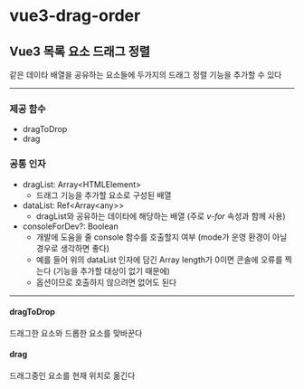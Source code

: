 # vue3-drag-order
## Vue3 목록 요소 드래그 정렬

같은 데이타 배열을 공유하는 요소들에 두가지의 드래그 정렬 기능을 추가할 수 있다

***

### 제공 함수

* dragToDrop
* drag

### 공통 인자

* dragList: Array\<HTMLElement>
	* 드래그 기능을 추가할 요소로 구성된 배열
* dataList: Ref<Array\<any>>
	* dragList와 공유하는 데이타에 해당하는 배열 (주로 *v-for* 속성과 함께 사용)
* consoleForDev?: Boolean
	* 개발에 도움을 줄 console 함수를 호출할지 여부 (mode가 운영 환경이 아닐 경우로 생각하면 좋다)
	* 예를 들어 위의 dataList 인자에 담긴 Array length가 0이면 콘솔에 오류를 찍는다 (기능을 추가할 대상이 없기 때문에)
	* 옵션이므로 호출하지 않으려면 없어도 된다

***

#### dragToDrop

드래그한 요소와 드롭한 요소를 맞바꾼다

#### drag

드래그중인 요소를 현재 위치로 옮긴다